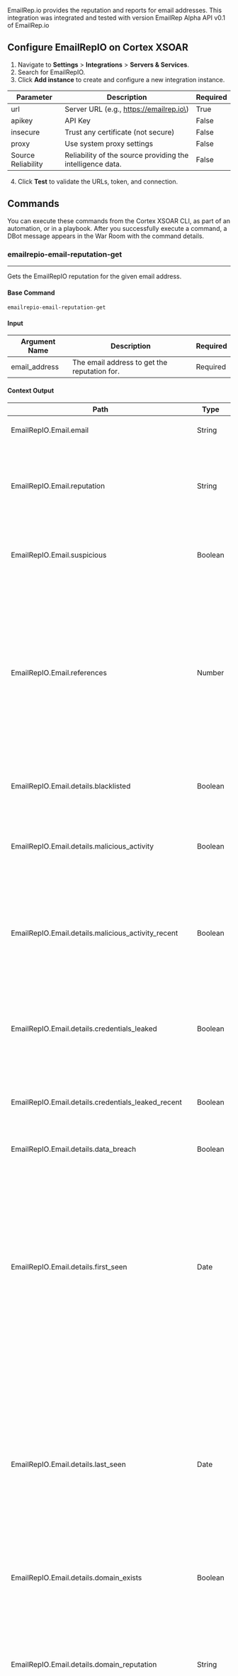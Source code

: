EmailRep.io provides the reputation and reports for email addresses.
This integration was integrated and tested with version EmailRep Alpha API v0.1 of EmailRep.io
## Configure EmailRepIO on Cortex XSOAR

1. Navigate to **Settings** > **Integrations** > **Servers & Services**.
2. Search for EmailRepIO.
3. Click **Add instance** to create and configure a new integration instance.

| **Parameter** | **Description** | **Required** |
| --- | --- | --- |
| url | Server URL \(e.g., https://emailrep.io\) | True |
| apikey | API Key | False |
| insecure | Trust any certificate \(not secure\) | False |
| proxy | Use system proxy settings | False |
| Source Reliability | Reliability of the source providing the intelligence data. | False |

4. Click **Test** to validate the URLs, token, and connection.
## Commands
You can execute these commands from the Cortex XSOAR CLI, as part of an automation, or in a playbook.
After you successfully execute a command, a DBot message appears in the War Room with the command details.
### emailrepio-email-reputation-get
***
Gets the EmailRepIO reputation for the given email address.


#### Base Command

`emailrepio-email-reputation-get`
#### Input

| **Argument Name** | **Description** | **Required** |
| --- | --- | --- |
| email_address | The email address to get the reputation for. | Required | 


#### Context Output

| **Path** | **Type** | **Description** |
| --- | --- | --- |
| EmailRepIO.Email.email | String | The email address that was queried. | 
| EmailRepIO.Email.reputation | String | The reputation of the email. Possible values are: "high", "medium", "low", and "none". | 
| EmailRepIO.Email.suspicious | Boolean | Whether the email address should be treated as suspicious or risky. | 
| EmailRepIO.Email.references | Number | The total number of positive and negative sources of the reputation. Note that these may not all be direct references to the email address, but can include reputation sources for the domain or other related information. | 
| EmailRepIO.Email.details.blacklisted | Boolean | Whether the email is believed to be malicious or spam. | 
| EmailRepIO.Email.details.malicious_activity | Boolean | Whether the email exhibited malicious behavior \(e.g., phishing or fraud\). | 
| EmailRepIO.Email.details.malicious_activity_recent | Boolean | Whether the email exhibited malicious behavior in the last 90 days \(e.g., in the case of temporal account takeovers\). | 
| EmailRepIO.Email.details.credentials_leaked | Boolean | Whether the email credentials were ever leaked \(e.g., a data breach, pastebin, dark web, etc.\). | 
| EmailRepIO.Email.details.credentials_leaked_recent | Boolean | Whether the email credentials were leaked in the last 90 days. | 
| EmailRepIO.Email.details.data_breach | Boolean | Whether the email was ever in a data breach. | 
| EmailRepIO.Email.details.first_seen | Date | The first date the email was observed in a breach, credential leak, or exhibiting malicious or spammy behavior. Displays "never" if the email was never observed in a breach, credential leak, or exhibiting malicious or spammy behavior. | 
| EmailRepIO.Email.details.last_seen | Date | The last date the email was observed in a breach, credential leak, or exhibiting malicious or spammy behavior. Displays "never" if the email was never observed in a breach, credential leak, or exhibiting malicious or spammy behavior. | 
| EmailRepIO.Email.details.domain_exists | Boolean | Whether the domain is a valid domain. | 
| EmailRepIO.Email.details.domain_reputation | String | The reputation of the domain. Possible values are: "high", "medium", "low", and "n/a". Displays "n/a" if the domain is a free_provider, disposable, or doesn’t exist. | 
| EmailRepIO.Email.details.new_domain | Boolean | Whether the domain was created within the last year. | 
| EmailRepIO.Email.details.days_since_domain_creation | Number | The number of days since the domain was created. | 
| EmailRepIO.Email.details.suspicious_tld | Boolean | Whether the email has a suspicious top level domain (tld). | 
| EmailRepIO.Email.details.spam | Boolean | Whether the email has exhibited spammy behavior  \(e.g., spam traps, login form abuse\). | 
| EmailRepIO.Email.details.free_provider | Boolean | Whether the email uses a free email provider. | 
| EmailRepIO.Email.details.disposable | Boolean | Whether the email uses a temporary or disposable service. | 
| EmailRepIO.Email.details.deliverable | Boolean | Whether the email is deliverable. | 
| EmailRepIO.Email.details.accept_all | Boolean | Whether the mail server has a default accept all policy. Some mail servers return inconsistent responses, so the default may be an accept all policy. | 
| EmailRepIO.Email.details.valid_mx | Boolean | Whether the email has a mail exchanger (MX) record. | 
| EmailRepIO.Email.details.spoofable | Boolean | Whether the email address can be spoofed \(e.g., not a strict SPF policy or DMARC is not enforced\). | 
| EmailRepIO.Email.details.spf_strict | Boolean |  Whether there is a sufficiently strict SPF record to prevent spoofing. | 
| EmailRepIO.Email.details.dmarc_enforced | Boolean | Whether DMARC is configured correctly and enforced. | 
| EmailRepIO.Email.details.profiles | String | The online profiles used by the email. | 


#### Command Example
```!emailrepio-email-reputation-get email_address="test@example.com" ```



### email
***
Gets the DBot score for the given email address using the EmailRepIO reputation.


#### Base Command

`email`
#### Input

| **Argument Name** | **Description** | **Required** |
| --- | --- | --- |
| email | The email address to get the reputation for. | Required | 


#### Context Output

| **Path** | **Type** | **Description**                                                                                                                                                                                                                            |
| --- | --- |--------------------------------------------------------------------------------------------------------------------------------------------------------------------------------------------------------------------------------------------|
| DBotScore.Indicator | String | The indicator that was tested.                                                                                                                                                                                                             | 
| DBotScore.Score | Number | The actual DBot score.                                                                                                                                                                                                                     | 
| DBotScore.Type | String | The indicator type.                                                                                                                                                                                                                        | 
| DBotScore.Vendor | String | The vendor used to calculate the score.                                                                                                                                                                                                    | 
| DBotScore.Reliability | String | Reliability of the source providing the intelligence data.                                                                                                                                                                    | 
| EmailRepIO.Email.email | String | email address that was queried                                                                                                                                                                                                             | 
| EmailRepIO.Email.reputation | String | The reputation of the email. Possible values are: "high", "medium", "low", and "none".                                                                                                                                                     | 
| EmailRepIO.Email.suspicious | Boolean | Whether the email address should be treated as suspicious or risky.                                                                                                                                                                        | 
| EmailRepIO.Email.references | Number | The total number of positive and negative sources of the reputation. Note that these may not all be direct references to the email address, but can include reputation sources for the domain or other related information.                | 
| EmailRepIO.Email.details.blacklisted | Boolean | Whether the email is believed to be malicious or spam.                                                                                                                                                                                     | 
| EmailRepIO.Email.details.malicious_activity | Boolean | Whether the email exhibited malicious behavior \(e.g., phishing or fraud\).                                                                                                                                                                | 
| EmailRepIO.Email.details.malicious_activity_recent | Boolean | Whether the email exhibited malicious behavior in the last 90 days \(e.g., in the case of temporal account takeovers\).                                                                                                                    | 
| EmailRepIO.Email.details.credentials_leaked | Boolean | Whether the email credentials were ever leaked \(e.g., a data breach, pastebin, dark web, etc.\).                                                                                                                                          | 
| EmailRepIO.Email.details.credentials_leaked_recent | Boolean | Whether the email credentials were leaked in the last 90 days.                                                                                                                                                                             | 
| EmailRepIO.Email.details.data_breach | Boolean | Whether the email was ever in a data breach.                                                                                                                                                                                               | 
| EmailRepIO.Email.details.first_seen | Date | The first date the email was observed in a breach, credential leak, or exhibiting malicious or spammy behavior. Displays "never" if the email was never observed in a breach, credential leak, or exhibiting malicious or spammy behavior. | 
| EmailRepIO.Email.details.last_seen | Date | The last date the email was observed in a breach, credential leak, or exhibiting malicious or spammy behavior. Displays "never" if the email was never observed in a breach, credential leak,  or exhibiting malicious or spammy behavior. | 
| EmailRepIO.Email.details.domain_exists | Boolean | Whether the domain is a valid domain.                                                                                                                                                                                                      | 
| EmailRepIO.Email.details.domain_reputation | String | The reputation of the domain. Possible values are: "high", "medium", "low", and "n/a". Displays "n/a" if the domain is a free_provider, disposable, or doesn’t exist.                                                                      | 
| EmailRepIO.Email.details.new_domain | Boolean | Whether the domain was created within the last year.                                                                                                                                                                                       | 
| EmailRepIO.Email.details.days_since_domain_creation | Number | The number of days since the domain was created.                                                                                                                                                                                           | 
| EmailRepIO.Email.details.suspicious_tld | Boolean | Whether the email has a suspicious top level domain (tld).                                                                                                                                                                                 | 
| EmailRepIO.Email.details.spam | Boolean | Whether the email exhibited spammy behavior \(e.g., spam traps, login form abuse\).                                                                                                                                                        | 
| EmailRepIO.Email.details.free_provider | Boolean | Whether the email uses a free email provider.                                                                                                                                                                                              | 
| EmailRepIO.Email.details.disposable | Boolean | Whether the email uses a temporary or disposable service.                                                                                                                                                                                  | 
| EmailRepIO.Email.details.deliverable | Boolean | Whether the email is deliverable.                                                                                                                                                                                                          | 
| EmailRepIO.Email.details.accept_all | Boolean | Whether the mail server has a default accept all policy. Some mail servers return inconsistent responses, so the default may be an accept all policy.                                                                                      | 
| EmailRepIO.Email.details.valid_mx | Boolean | Whether the email has a mail exchanger (MX) record.                                                                                                                                                                                        | 
| EmailRepIO.Email.details.spoofable | Boolean | Whether the email has a mail exchanger (MX) record. \(e.g., not a strict SPF policy or DMARC is not enforced\).                                                                                                                            | 
| EmailRepIO.Email.details.spf_strict | Boolean | Whether there is a sufficiently strict SPF record to prevent spoofing.                                                                                                                                                                     | 
| EmailRepIO.Email.details.dmarc_enforced | Boolean | Whether DMARC is configured correctly and enforced.                                                                                                                                                                                        | 
| EmailRepIO.Email.details.profiles | String | The online profiles used by the email.                                                                                                                                                                                                     | 


#### Command Example
```!email email="test@example.com" ```


### emailrepio-email-address-report
***
Reports a malicious email address to EmailRepIO.  You tag the type of malicious activity associated with the email address. The date of the malicious activity defaults to the current time unless otherwise specified.


#### Base Command

`emailrepio-email-address-report`
#### Input

| **Argument Name** | **Description** | **Required** |
| --- | --- | --- |
| email_address | The email address to report. | Required | 
| tags | The tags that should be applied. See detailed descriptions in the EmailRepIO documentation for more information. | Required | 
| description | Additional information and context. | Optional | 
| timestamp |The time the activity occurred in UTC time format. Defaults to now(). | Optional | 
| expires | The number of hours the email should be considered risky (suspicious=true and blacklisted=true in the QueryResponse). Defaults to no expiration unless the "account_takeover" tag is specified, in which case the default is 14 days. | Optional | 


#### Context Output

There is no context output for this command.

#### Command Example
```!emailrepio-email-address-report email_address="test@example.com" tags="spam"```


